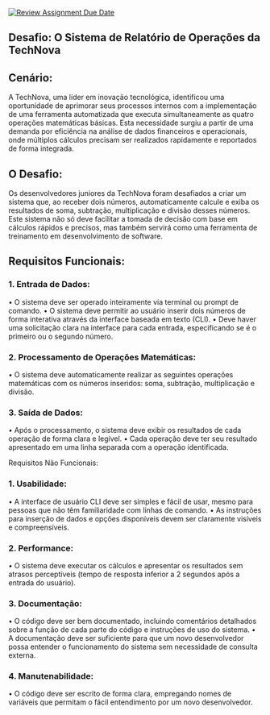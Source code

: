 [![Review Assignment Due Date](https://classroom.github.com/assets/deadline-readme-button-24ddc0f5d75046c5622901739e7c5dd533143b0c8e959d652212380cedb1ea36.svg)](https://classroom.github.com/a/077d1LNx)
## Desafio: O Sistema de Relatório de Operações da TechNova
## Cenário: 
A TechNova, uma líder em inovação tecnológica, identificou uma oportunidade de aprimorar seus processos internos com a implementação de uma ferramenta automatizada que executa simultaneamente as quatro operações matemáticas básicas. Esta necessidade surgiu a partir de uma demanda por eficiência na análise de dados financeiros e operacionais, onde múltiplos cálculos precisam ser realizados rapidamente e reportados de forma integrada.

## O Desafio: 
Os desenvolvedores juniores da TechNova foram desafiados a criar um sistema que, ao receber dois números, automaticamente calcule e exiba os resultados de soma, subtração, multiplicação e divisão desses números. Este sistema não só deve facilitar a tomada de decisão com base em cálculos rápidos e precisos, mas também servirá como uma ferramenta de treinamento em desenvolvimento de software.

## Requisitos Funcionais:
### 1.	Entrada de Dados:
•	O sistema deve ser operado inteiramente via terminal ou prompt de comando.
•	O sistema deve permitir ao usuário inserir dois números de forma interativa através da interface baseada em texto (CLI).
•	Deve haver uma solicitação clara na interface para cada entrada, especificando se é o primeiro ou o segundo número.
### 2.	Processamento de Operações Matemáticas:
•	O sistema deve automaticamente realizar as seguintes operações matemáticas com os números inseridos: soma, subtração, multiplicação e divisão.
### 3.	Saída de Dados:
•	Após o processamento, o sistema deve exibir os resultados de cada operação de forma clara e legível.
•	Cada operação deve ter seu resultado apresentado em uma linha separada com a operação identificada.

Requisitos Não Funcionais:
### 1.	Usabilidade:
•	A interface de usuário CLI deve ser simples e fácil de usar, mesmo para pessoas que não têm familiaridade com linhas de comando.
•	As instruções para inserção de dados e opções disponíveis devem ser claramente visíveis e compreensíveis.
### 2.	Performance:
•	O sistema deve executar os cálculos e apresentar os resultados sem atrasos perceptíveis (tempo de resposta inferior a 2 segundos após a entrada do usuário).
### 3.	Documentação:
•	O código deve ser bem documentado, incluindo comentários detalhados sobre a função de cada parte do código e instruções de uso do sistema.
•	A documentação deve ser suficiente para que um novo desenvolvedor possa entender o funcionamento do sistema sem necessidade de consulta externa.
### 4.	Manutenabilidade:
•	O código deve ser escrito de forma clara, empregando nomes de variáveis que permitam o fácil entendimento por um novo desenvolvedor.
